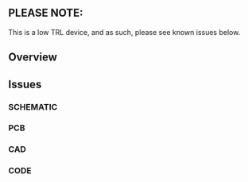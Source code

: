 ## PLEASE NOTE:
This is a low TRL device, and as such, please see known issues below.

## Overview



## Issues

### SCHEMATIC

### PCB

### CAD

### CODE

